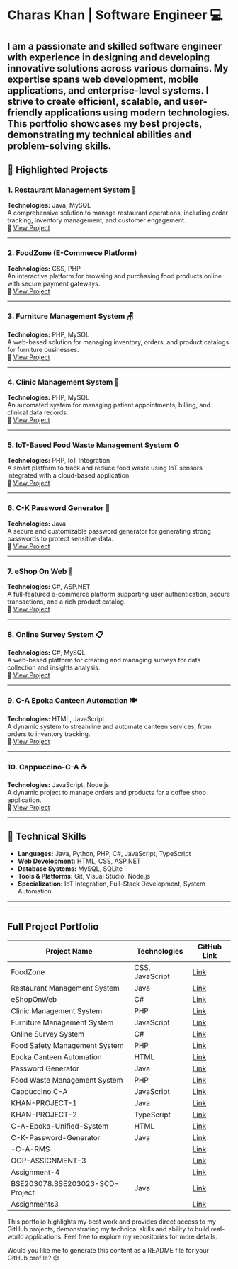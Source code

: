 # **Charas Khan | Software Engineer 💻**  
I am a passionate and skilled software engineer with experience in designing and developing innovative solutions across various domains. My expertise spans web development, mobile applications, and enterprise-level systems. I strive to create efficient, scalable, and user-friendly applications using modern technologies. This portfolio showcases my best projects, demonstrating my technical abilities and problem-solving skills.
---

## 🔑 **Highlighted Projects**  

### **1. Restaurant Management System 🍴**  
**Technologies:** Java, MySQL  
A comprehensive solution to manage restaurant operations, including order tracking, inventory management, and customer engagement.  
🔗 [View Project](https://github.com/charaskhan/Restaurant-Management-System)  

---

### **2. FoodZone (E-Commerce Platform)**  
**Technologies:** CSS, PHP  
An interactive platform for browsing and purchasing food products online with secure payment gateways.  
🔗 [View Project](https://github.com/charaskhan/FoodZone)  

---

### **3. Furniture Management System 🪑**  
**Technologies:** PHP, MySQL  
A web-based solution for managing inventory, orders, and product catalogs for furniture businesses.  
🔗 [View Project](https://github.com/charaskhan/Furniture-Management-System)  

---

### **4. Clinic Management System 🏥**  
**Technologies:** PHP, MySQL  
An automated system for managing patient appointments, billing, and clinical data records.  
🔗 [View Project](https://github.com/charaskhan/Clinic-Management-System)  

---

### **5. IoT-Based Food Waste Management System ♻️**  
**Technologies:** PHP, IoT Integration  
A smart platform to track and reduce food waste using IoT sensors integrated with a cloud-based application.  
🔗 [View Project](https://github.com/charaskhan/Food-waste-management-system-main)  

---

### **6. C-K Password Generator 🔐**  
**Technologies:** Java  
A secure and customizable password generator for generating strong passwords to protect sensitive data.  
🔗 [View Project](https://github.com/charaskhan/C-K-Password-Generator)  

---

### **7. eShop On Web 🛒**  
**Technologies:** C#, ASP.NET  
A full-featured e-commerce platform supporting user authentication, secure transactions, and a rich product catalog.  
🔗 [View Project](https://github.com/charaskhan/eShopOnWeb-main)  

---

### **8. Online Survey System 📋**  
**Technologies:** C#, MySQL  
A web-based platform for creating and managing surveys for data collection and insights analysis.  
🔗 [View Project](https://github.com/charaskhan/Online-Survey-System)  

---

### **9. C-A Epoka Canteen Automation 🍽️**  
**Technologies:** HTML, JavaScript  
A dynamic system to streamline and automate canteen services, from orders to inventory tracking.  
🔗 [View Project](https://github.com/charaskhan/C-A-Epoka-Canteen-Automation)  

---

### **10. Cappuccino-C-A ☕**  
**Technologies:** JavaScript, Node.js  
A dynamic project to manage orders and products for a coffee shop application.  
🔗 [View Project](https://github.com/charaskhan/Cappuccino-C-A)  

---

## 💼 **Technical Skills**  
- **Languages:** Java, Python, PHP, C#, JavaScript, TypeScript  
- **Web Development:** HTML, CSS, ASP.NET  
- **Database Systems:** MySQL, SQLite  
- **Tools & Platforms:** Git, Visual Studio, Node.js  
- **Specialization:** IoT Integration, Full-Stack Development, System Automation  

---


---

## **Full Project Portfolio**
| Project Name | Technologies | GitHub Link |
|-------------|-------------|-------------|
| FoodZone | CSS, JavaScript | [Link](https://github.com/charaskhan/FoodZone) |
| Restaurant Management System | Java | [Link](https://github.com/charaskhan/Restaurant-Management-System) |
| eShopOnWeb | C# | [Link](https://github.com/charaskhan/eShopOnWeb-main) |
| Clinic Management System | PHP | [Link](https://github.com/charaskhan/Clinic-Management-System) |
| Furniture Management System | JavaScript | [Link](https://github.com/charaskhan/Furniture-Management-System) |
| Online Survey System | C# | [Link](https://github.com/charaskhan/Online-Survey-System) |
| Food Safety Management System | PHP | [Link](https://github.com/charaskhan/Food-Safety-Management-Sys...) |
| Epoka Canteen Automation | HTML | [Link](https://github.com/charaskhan/C-A-Epoka-Canteen-Automation) |
| Password Generator | Java | [Link](https://github.com/charaskhan/C-K-Password-Generator) |
| Food Waste Management System | PHP | [Link](https://github.com/charaskhan/Food-waste-management-syst...) |
| Cappuccino C-A | JavaScript | [Link](https://github.com/charaskhan/Cappuccino-C-A) |
| KHAN-PROJECT-1 | Java | [Link](https://github.com/charaskhan/KHAN-PROJECT-1) |
| KHAN-PROJECT-2 | TypeScript | [Link](https://github.com/charaskhan/KHAN-PROJECT-2) |
| C-A-Epoka-Unified-System | HTML | [Link](https://github.com/charaskhan/C-A-Epoka-Unified-System) |
| C-K-Password-Generator | Java | [Link](https://github.com/charaskhan/C-K-Password-Generator) |
| -C-A-RMS | | [Link](https://github.com/charaskhan/-C-A-RMS) |
| OOP-ASSIGNMENT-3 | | [Link](https://github.com/charaskhan/OOP-ASSIGNMENT-3) |
| Assignment-4 | | [Link](https://github.com/charaskhan/Assignment-4) |
| BSE203078.BSE203023-SCD-Project | Java | [Link](https://github.com/charaskhan/BSE203078.BSE203023-SCD-Project) |
| Assignments3 | | [Link](https://github.com/charaskhan/assignments3) |

This portfolio highlights my best work and provides direct access to my GitHub projects, demonstrating my technical skills and ability to build real-world applications. Feel free to explore my repositories for more details.



Would you like me to generate this content as a README file for your GitHub profile? 😊
